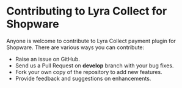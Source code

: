 # Contributing to Lyra Collect for Shopware

Anyone is welcome to contribute to Lyra Collect payment plugin for Shopware. There are various ways you can contribute:

- Raise an issue on GitHub.
- Send us a Pull Request on **develop** branch with your bug fixes.
- Fork your own copy of the repository to add new features.
- Provide feedback and suggestions on enhancements.